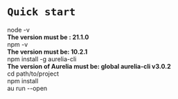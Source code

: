 # `Quick start`

node -v          <br />
**The version must be : 21.1.0**  <br />
npm -v  <br />
**The version must be: 10.2.1**  <br />
npm install -g aurelia-cli  <br />
**The version of Aurelia must be: global aurelia-cli v3.0.2** <br />
cd path/to/project  <br />
npm install  <br />
au run --open  <br />


